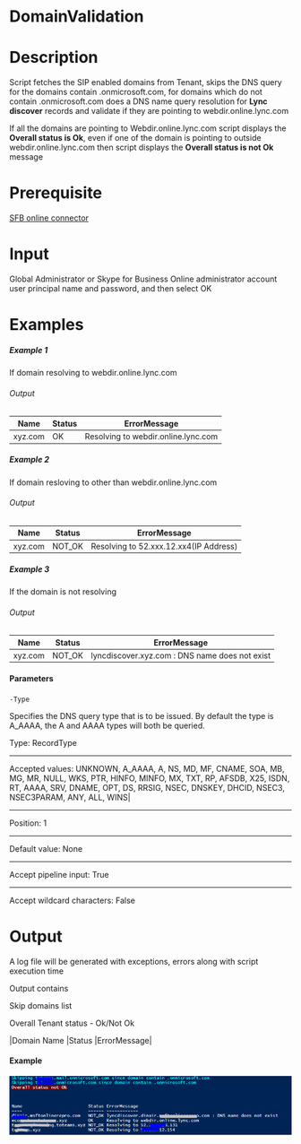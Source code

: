 # DomainValidation
# Description
Script fetches the SIP enabled domains from Tenant, skips the DNS query for the domains contain .onmicrosoft.com, for domains which do not contain .onmicrosoft.com does a DNS name query resolution for **Lync discover** records and validate if they are pointing to webdir.online.lync.com 

If all the domains are pointing to Webdir.online.lync.com script displays the **Overall status is Ok**, even if one of the domain is pointing to outside webdir.online.lync.com then script displays the **Overall status is not Ok** message

# Prerequisite
[SFB online connector](https://www.microsoft.com/en-us/download/details.aspx?id=39366)
# Input
Global Administrator or Skype for Business Online administrator account user principal name and password, and then select OK
# Examples
##### Example 1
If domain resolving to webdir.online.lync.com 
###### Output
|Name  |   Status|  ErrorMessage |
|---|----|-----|
|xyz.com     |  OK    | Resolving to webdir.online.lync.com |
##### Example 2
If domain resloving to other than webdir.online.lync.com 
###### Output
|Name      |Status  |ErrorMessage |
|----|---|---|
|xyz.com       |NOT_OK  |Resolving to 52.xxx.12.xx4(IP Address)|
##### Example 3
If the domain is not resolving 
###### Output
|Name     | Status  |ErrorMessage |
|---|---|---|
|xyz.com   |NOT_OK |lyncdiscover.xyz.com : DNS name does not exist|

#### Parameters

`-Type`

Specifies the DNS query type that is to be issued. By default the type is A_AAAA, the A and AAAA types will both be queried.

Type:	RecordType
***
Accepted values:	UNKNOWN, A_AAAA, A, NS, MD, MF, CNAME, SOA, MB, MG, MR, NULL, WKS, PTR, HINFO, MINFO, MX, TXT, RP, AFSDB, X25, ISDN, RT, AAAA, SRV, DNAME, OPT, DS, RRSIG,                        NSEC, DNSKEY, DHCID, NSEC3, NSEC3PARAM, ANY, ALL, WINS|
***
Position:	1
***
Default value:	None
***
Accept pipeline input:	True
***
Accept wildcard characters:	False

# Output
A log file will be generated with exceptions, errors along with script execution time

Output contains

Skip domains list 

Overall Tenant status - Ok/Not Ok

|Domain Name |Status |ErrorMessage|

#### Example
![Sample Output](https://github.com/Geetha63/MS-Teams-Scripts/blob/master/Images/DomsinValidation.PNG)
